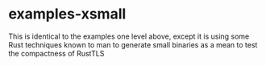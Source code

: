 # examples-xsmall

This is identical to the examples one level above, except it is using some Rust techniques known to man to generate small binaries as a mean to test the compactness of RustTLS